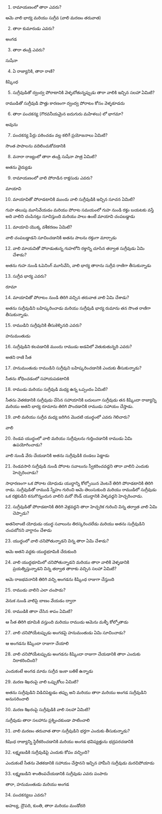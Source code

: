 1) రామాయణంలో తారా ఎవరు?

ఆమె వాలి భార్య మరియు సుగ్రీవ (వాలి మరణం తరువాత)

2) తారా కుమారుడు ఎవరు?

అంగడ

3) తారా తండ్రి ఎవరు?

సుషేనా

4) ఏ రాజ్యానికి, తారా రాణి?

కిష్కింధ

5) సుగ్రీవుడితో ద్వంద్వ పోరాటానికి వెళ్ళబోతున్నప్పుడు తారా వాలికి ఇచ్చిన సలహా ఏమిటి?

రాముడితో సుగ్రీవుడి పొత్తు కారణంగా ద్వంద్వ పోరాటం కోసం వెళ్ళకూడదు

6) తారా పంచకన్య (గౌరవనీయమైన ఐదుగురు మహిళలు) లో భాగమా?

అవును

7) పంచకన్య పేర్లు పఠించడం వల్ల కలిగే ప్రయోజనాలు ఏమిటి?

సొంత పాపాలను వదిలించుకోవడానికి

8) వనారా రాజ్యంలో తారా తండ్రి సుషేనా పాత్ర ఏమిటి?

అతను వైద్యుడు

9) రామాయణంలో వాలి పోరాడిన రాక్షసుడు ఎవరు?

మాయావి

10) మాయావితో పోరాడటానికి ముందు వాలి సుగ్రీవుడికి ఇచ్చిన సూచన ఏమిటి?

గుహ తలుపు మూసివేయడం మరియు పోరాట సమయంలో గుహ నుండి రక్తం బయటకు వస్తే అది వాలిని చంపినట్లు సూచిస్తుంది మరియు పాలు ఉంటే మాయావి చంపబడ్డాడు

11) మాయావి యొక్క వశీకరణం ఏమిటి?

వాలి చంపబడ్డాడని సూచించడానికి అతను పాలను రక్తంగా మార్చాడు

12) వాలి మాయవితో పోరాడుతున్న గుహలోని రక్తాన్ని చూసిన తర్వాత సుగ్రీవుడు ఏమి చేశాడు?

అతను గుహ నుండి ఓపెనింగ్ మూసివేసి, వాలి భార్య తారాను సుగ్రీవ రాణిగా తీసుకున్నాడు


13) సుగ్రీవ భార్య ఎవరు?

రూమా

14) మాయావితో పోరాటం నుండి తిరిగి వచ్చిన తరువాత వాలి ఏమి చేశాడు?

అతను సుగ్రీవుడిని బహిష్కరించాడు మరియు సుగ్రీవుడి భార్య రుమాను తన సొంత రాణిగా తీసుకున్నాడు.

15) రాముడిని సుగ్రీవునికి తీసుకెళ్ళినది ఎవరు?

హనుమంతుడు

16) సుగ్రీవుడిని కలవడానికి ముందు రాముడు అడవిలో వెతుకుతున్నది ఎవరు?

అతని రాణి సీత

17) హనుమంతుడు రాముడిని సుగ్రీవుని బహిష్కరించడానికి ఎందుకు తీసుకున్నాడు?

సీతను శోధించడంలో సహాయపడటానికి

18) రాముడు మరియు సుగ్రీవుడి మధ్య ఉన్న ఒప్పందం ఏమిటి?

సీతను వెతకడానికి సుగ్రీవుడు చేసిన సహాయానికి బదులుగా సుగ్రీవుడు తన కిష్కిందా రాజ్యాన్ని మరియు అతని భార్య రూమాను తిరిగి పొందడానికి రాముడు సహాయం చేస్తాడు.

19) వాలి మరియు సుగ్రీవ మధ్య జరిగిన మొదటి యుద్ధంలో ఎవరు గెలిచారు?

వాలి

20) రెండవ యుద్ధంలో వాలి మరియు సుగ్రీవులను గుర్తించడానికి రాముడు ఏమి ఉపయోగించాడు?

వాలి నుండి వేరు చేయడానికి అతను సుగ్రీవుడికి దండలు పెట్టాడు

21) రెండవసారి సుగ్రీవుడి నుండి పోరాట సవాలును స్వీకరించవద్దని తారా వాలిని ఎందుకు హెచ్చరించాడు?

సాధారణంగా ఒక పోరాట యోధుడు యుద్ధాన్ని కోల్పోయిన వెంటనే తిరిగి పోరాడటానికి తిరిగి రాడు. సుగ్రీవుడితో రాముడి స్నేహం గురించి ఆమె తెలుసుకుంది మరియు రాముడిలో సుగ్రీవుడు ఒక రక్షకుడిని కనుగొన్నందున వాలిని మరో రౌండ్ యుద్ధానికి వెళ్ళవద్దని హెచ్చరించాడు.

22) సుగ్రీవుడితో పోరాడటానికి తిరిగి వెళ్లవద్దని తారా హెచ్చరిక గురించి విన్న తర్వాత వాలి ఏమి చెప్పాడు?

అతనిలాంటి యోధుడు యుద్ధ సవాలును తిరస్కరించలేడు మరియు అతను సుగ్రీవుడిని చంపబోనని వాగ్దానం చేశాడు

23) యుద్ధంలో వాలి చనిపోతున్నాడని విన్న తారా ఏమి చేశాడు?

ఆమె అతని వద్దకు యుద్ధభూమికి చేరుకుంది

24) వాలి యుద్ధభూమిలో చనిపోతున్నాడని మరియు తారా వాలికి వెళ్ళడానికి ప్రయత్నిస్తున్నాడని విన్న తర్వాత తారాకు వచ్చిన సలహా ఏమిటి?

ఆమె రాజభవనానికి తిరిగి వచ్చి అంగడను కిష్కింధ రాజుగా చేస్తుంది

25) రాముడు వాలిని ఎలా చంపాడు?

వెనుక నుండి వాలిపై బాణం వేయడం ద్వారా

26) రాముడికి తారా చేసిన శాపం ఏమిటి?

ఆ సీత తిరిగి భూమికి వస్తుంది మరియు రాముడు ఆమెను మళ్ళీ కోల్పోతాడు

27) వాలి చనిపోయేటప్పుడు అంగడపై హనుమంతుడు ఏమి సూచించాడు?

ఆ అంగడను కిష్కిందా రాజుగా చేయాలి

28) వాలి చనిపోయేటప్పుడు అంగడను కిష్కిందా రాజుగా చేయడానికి తారా ఎందుకు నిరాకరించింది?

ఎందుకంటే అంగడ మామ సుగ్రీవ ఇంకా బతికే ఉన్నాడు

29) మరణ శిఖరంపై వాలి ఒప్పుకోలు ఏమిటి?

అతను సుగ్రీవుడిని విడిచిపెట్టడం తప్పు అని మరియు తారా మరియు అంగడ సుగ్రీవుడిని అనుసరించాలి

30) మరణ శిఖరంపై సుగ్రీవుడికి వాలి సలహా ఏమిటి?

సుగ్రీవుడు తారా సలహాను ప్రశ్నించకుండా పాటించాలి

31) వాలి మరణం తరువాత తారా సుగ్రీవుడిని భర్తగా ఎందుకు తీసుకున్నాడు?

కిషింధ రాజ్యాన్ని స్థిరీకరించడానికి మరియు అంగడ భవిష్యత్తును భద్రపరచడానికి

32) లక్ష్మణుడికి సుగ్రీవుడిపై ఎందుకు కోపం వచ్చింది?

ఎందుకంటే సీతను వెతకడానికి సహాయం చేస్తానని ఇచ్చిన హామీని సుగ్రీవుడు మరచిపోయాడు

33) లక్ష్మణుడిని శాంతింపచేయడానికి సుగ్రీవుడు ఎవరు పంపారు

తారా, హనుమంతుడు మరియు అంగడ

34) పంచకన్యలు ఎవరు?

అహల్య, ద్రౌపది, కుంతి, తారా మరియు మండోదరి
